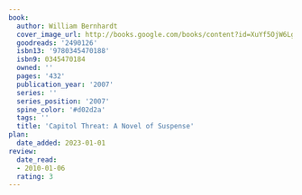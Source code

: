 ```yaml
---
book:
  author: William Bernhardt
  cover_image_url: http://books.google.com/books/content?id=XuYf5OjW6LgC&printsec=frontcover&img=1&zoom=1&edge=curl&source=gbs_api
  goodreads: '2490126'
  isbn13: '9780345470188'
  isbn9: 0345470184
  owned: ''
  pages: '432'
  publication_year: '2007'
  series: ''
  series_position: '2007'
  spine_color: '#d02d2a'
  tags: ''
  title: 'Capitol Threat: A Novel of Suspense'
plan:
  date_added: 2023-01-01
review:
  date_read:
  - 2010-01-06
  rating: 3
---
```

